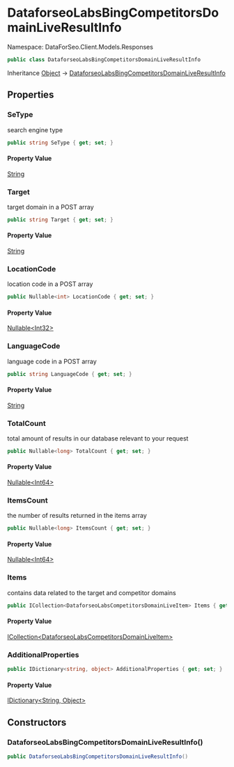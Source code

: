 # DataforseoLabsBingCompetitorsDomainLiveResultInfo

Namespace: DataForSeo.Client.Models.Responses

```csharp
public class DataforseoLabsBingCompetitorsDomainLiveResultInfo
```

Inheritance [Object](https://docs.microsoft.com/en-us/dotnet/api/system.object) → [DataforseoLabsBingCompetitorsDomainLiveResultInfo](./dataforseo.client.models.responses.dataforseolabsbingcompetitorsdomainliveresultinfo.md)

## Properties

### **SeType**

search engine type

```csharp
public string SeType { get; set; }
```

#### Property Value

[String](https://docs.microsoft.com/en-us/dotnet/api/system.string)<br>

### **Target**

target domain in a POST array

```csharp
public string Target { get; set; }
```

#### Property Value

[String](https://docs.microsoft.com/en-us/dotnet/api/system.string)<br>

### **LocationCode**

location code in a POST array

```csharp
public Nullable<int> LocationCode { get; set; }
```

#### Property Value

[Nullable&lt;Int32&gt;](https://docs.microsoft.com/en-us/dotnet/api/system.nullable-1)<br>

### **LanguageCode**

language code in a POST array

```csharp
public string LanguageCode { get; set; }
```

#### Property Value

[String](https://docs.microsoft.com/en-us/dotnet/api/system.string)<br>

### **TotalCount**

total amount of results in our database relevant to your request

```csharp
public Nullable<long> TotalCount { get; set; }
```

#### Property Value

[Nullable&lt;Int64&gt;](https://docs.microsoft.com/en-us/dotnet/api/system.nullable-1)<br>

### **ItemsCount**

the number of results returned in the items array

```csharp
public Nullable<long> ItemsCount { get; set; }
```

#### Property Value

[Nullable&lt;Int64&gt;](https://docs.microsoft.com/en-us/dotnet/api/system.nullable-1)<br>

### **Items**

contains data related to the target and competitor domains

```csharp
public ICollection<DataforseoLabsCompetitorsDomainLiveItem> Items { get; set; }
```

#### Property Value

[ICollection&lt;DataforseoLabsCompetitorsDomainLiveItem&gt;](./dataforseo.client.models.dataforseolabscompetitorsdomainliveitem.md)<br>

### **AdditionalProperties**

```csharp
public IDictionary<string, object> AdditionalProperties { get; set; }
```

#### Property Value

[IDictionary&lt;String, Object&gt;](https://docs.microsoft.com/en-us/dotnet/api/system.collections.generic.idictionary-2)<br>

## Constructors

### **DataforseoLabsBingCompetitorsDomainLiveResultInfo()**

```csharp
public DataforseoLabsBingCompetitorsDomainLiveResultInfo()
```
